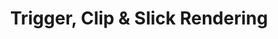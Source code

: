 ---
title: Trigger, Clip & Slick Rendering
parent: Strafe Cvars
permalink: /cvars/strafe#trigger-slick-clip-rendering
grand_parent: Cvars
has_children: false
nav_order: 4
---